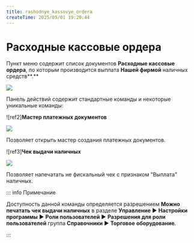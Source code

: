 ```yaml
---
title: rashodnye_kassovye_ordera
createTime: 2025/05/01 19:20:44
---
```

# Расходные кассовые ордера

Пункт меню содержит список документов **Расходные кассовые ордера**, по которым производится выплата **Нашей фирмой** наличных средств**.**

![](Aspose.Words.83ab1c44-6b28-430a-a5f2-4d9e6ba1abd4.838.png)

Панель действий содержит стандартные команды и некоторые уникальные команды:

![ref2]**Мастер платежных документов**

![](Aspose.Words.83ab1c44-6b28-430a-a5f2-4d9e6ba1abd4.839.png)

Позволяет открыть мастер создания платежных документов.

![ref3]**Чек выдачи наличных**

![](Aspose.Words.83ab1c44-6b28-430a-a5f2-4d9e6ba1abd4.840.png)

Позволяет напечатать не фискальный чек с признаком "Выплата" наличных. 

::: info Примечание

Доступность данной команды определяется разрешением **Можно печатать чек выдачи наличных** в разделе **Управление** ► **Настройки программы** ► **Роли пользователей** ► **Разрешения для роли пользователей** группа **Справочники** ► **Торговое** **оборудование**.

:::